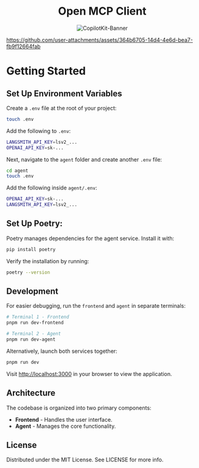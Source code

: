 <div align="center">
  
# Open MCP Client

![CopilotKit-Banner](https://github.com/user-attachments/assets/8167c845-0381-45d9-ad1c-83f995d48290)
</div>

https://github.com/user-attachments/assets/364b6705-14d4-4e6d-bea7-fb9f12664fab


# Getting Started

## Set Up Environment Variables 
Create a `.env` file at the root of your project:



```sh
touch .env
```

Add the following to `.env`:


```sh
LANGSMITH_API_KEY=lsv2_...
OPENAI_API_KEY=sk-...
```

Next, navigate to the `agent` folder and create another `.env` file:



```sh
cd agent
touch .env
```

Add the following inside `agent/.env`:

```sh
OPENAI_API_KEY=sk-...
LANGSMITH_API_KEY=lsv2_...
```

## Set Up Poetry:

Poetry manages dependencies for the agent service. Install it with:


```sh
pip install poetry
```

Verify the installation by running:


```sh
poetry --version
```

## Development

For easier debugging, run the `frontend` and `agent` in separate terminals:


```bash
# Terminal 1 - Frontend
pnpm run dev-frontend

# Terminal 2 - Agent
pnpm run dev-agent
```

Alternatively, launch both services together:


```bash
pnpm run dev
```

Visit [http://localhost:3000](http://localhost:3000) in your browser to view the application.


## Architecture

The codebase is organized into two primary components:


- **Frontend** -  Handles the user interface.
- **Agent** - Manages the core functionality.

## License
Distributed under the MIT License. See LICENSE for more info.
